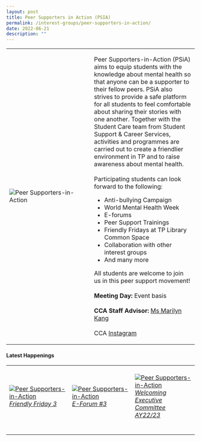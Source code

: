 ```yaml
---
layout: post
title: Peer Supporters in Action (PSIA)
permalink: /interest-groups/peer-supporters-in-action/
date: 2022-06-21
description: ""
---
```

<div>
    <table>
        <tr>
            <td style="width:45%"><image src="/images/CCA-TPPIA.png" style="display:block;margin-left:auto;margin-right:auto;" alt="Peer Supporters-in-Action"></image></td>
            <td>
                <p>
                    Peer Supporters-in-Action (PSiA) aims to equip students with the knowledge about mental health so that anyone can be a supporter to their fellow peers. PSiA also strives to provide a safe platform for all students to feel comfortable about sharing their stories with one another. Together with the Student Care team from Student Support & Career Services, activities and programmes are carried out to create a friendlier environment in TP and to raise awareness about mental health.<br>
                    <br>
                    Participating students can look forward to the following:<br>
                </p>
                <ul>
                    <li>Anti-bullying Campaign</li>
                    <li>World Mental Health Week</li>
                    <li>E-forums</li>
                    <li>Peer Support Trainings</li>
                    <li>Friendly Fridays at TP Library Common Space</li>
                    <li>Collaboration with other interest groups</li>
                    <li>And many more</li>
                </ul>
                <p>
                    All students are welcome to join us in this peer support movement!<br>
                    <br>
                    <b>Meeting Day:</b> Event basis<br>
                    <br>
                    <b>CCA Staff Advisor:</b> <a href="mailto:Marilyn_KANG@tp.edu.sg">Ms Marilyn Kang</a><br>
                    <br>
                    CCA <a href="https://www.instagram.com/tp.psia/">Instagram</a>
                </p>
            </td>
        </tr>
    </table>
</div>

#### Latest Happenings

<table>
    <tr>
        <td style="width:33%"><br>
            <a href="https://www.instagram.com/p/CefIadfJkn7/">
                <image src="/images/Interest Groups/PSIA_Friendly Friday 3.png" style="display:block;margin-left:auto;margin-right:auto;" alt="Peer Supporters-in-Action">
                <h6 style="margin-top:0%">Friendly Friday 3</h6>
                </image>
            </a>
        </td>
        <td style="width:33%"><br>
            <a href="https://www.instagram.com/p/CePrp7WJ01R/">
                <image src="/images/Interest Groups/PSIA_E-Forum 3.png" style="display:block;margin-left:auto;margin-right:auto;" alt="Peer Supporters-in-Action">
                <h6 style="margin-top:0%">E-Forum #3</h6>    
                </image>
            </a>
        </td>
        <td style="width:33%"><br>
            <a href="https://www.instagram.com/p/Cc4Gb68pIxE/">
                <image src="/images/Interest Groups/PSIA_Welcoming Executive Committee AY22-23.png" style="display:block;margin-left:auto;margin-right:auto;" alt="Peer Supporters-in-Action">
                <h6 style="margin-top:0%">Welcoming Executive Committee AY22/23</h6>
                </image>
            </a>
        </td>
    </tr>
</table>